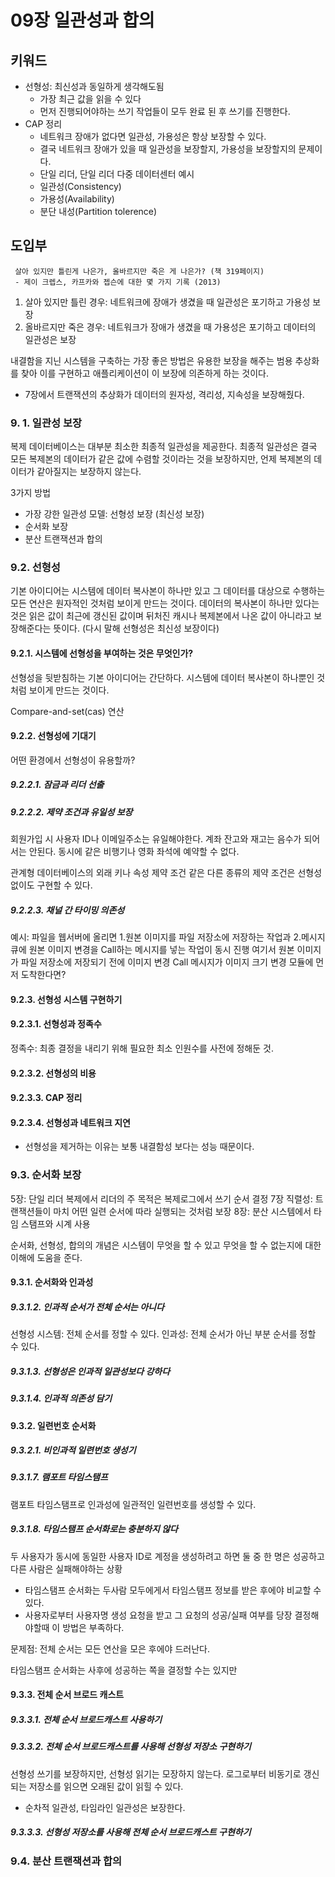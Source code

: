 

# 09장 일관성과 합의

## 키워드

- 선형성: 최신성과 동일하게 생각해도됨
	- 가장 최근 값을 읽을 수 있다
	- 먼저 진행되어야하는 쓰기 작업들이 모두 완료 된 후 쓰기를 진행한다.
- CAP 정리
	- 네트워크 장애가 없다면 일관성, 가용성은 항상 보장할 수 있다.
	- 결국 네트워크 장애가 있을 때 일관성을 보장할지, 가용성을 보장할지의 문제이다.
	- 단일 리더, 단일 리더 다중 데이터센터 예시
	- 일관성(Consistency)
	- 가용성(Availability)
	- 분단 내성(Partition tolerence)


## 도입부

```plain
 살아 있지만 틀린게 나은가, 올바르지만 죽은 게 나은가? (책 319페이지)
 - 제이 크렙스, 카프카와 젭슨에 대한 몇 가지 기록 (2013)
```

1. 살아 있지만 틀린 경우: 네트워크에 장애가 생겼을 때 일관성은 포기하고 가용성 보장
2. 올바르지만 죽은 경우: 네트워크가 장애가 생겼을 때 가용성은 포기하고 데이터의 일관성은 보장

내결함을 지닌 시스템을 구축하는 가장 좋은 방법은 유용한 보장을 해주는 범용 추상화를 찾아 이를 구현하고 애플리케이션이 이 보장에 의존하게 하는 것이다.
- 7장에서 트랜잭션의 추상화가 데이터의 원자성, 격리성, 지속성을 보장해줬다.

### 9. 1. 일관성 보장


복제 데이터베이스는 대부분 최소한 최종적 일관성을 제공한다.
최종적 일관성은 결국 모든 복제본의 데이터가 같은 값에 수렴할 것이라는 것을 보장하지만, 언제 복제본의 데이터가 같아질지는 보장하지 않는다.

3가지 방법
- 가장 강한 일관성 모델: 선형성 보장 (최신성 보장)
- 순서화 보장
- 분산 트랜잭션과 합의

### 9.2. 선형성

기본 아이디어는 시스템에 데이터 복사본이 하나만 있고 그 데이터를 대상으로 수행하는 모든 연산은 원자적인 것처럼 보이게 만드는 것이다.
데이터의 복사본이 하나만 있다는 것은 읽은 값이 최근에 갱신된 값이며 뒤처진 캐시나 복제본에서 나온 값이 아니라고 보장해준다는 뜻이다.
(다시 말해 선형성은 최신성 보장이다)

#### 9.2.1. 시스템에 선형성을 부여하는 것은 무엇인가?

선형성을 뒷받침하는 기본 아이디어는 간단하다. 시스템에 데이터 복사본이 하나뿐인 것처럼 보이게 만드는 것이다.

Compare-and-set(cas) 연산

#### 9.2.2. 선형성에 기대기

어떤 환경에서 선형성이 유용할까?

##### 9.2.2.1. 잠금과 리더 선출

##### 9.2.2.2. 제약 조건과 유일성 보장

회원가입 시 사용자 ID나 이메일주소는 유일해야한다.
계좌 잔고와 재고는 음수가 되어서는 안된다.
동시에 같은 비행기나 영화 좌석에 예약할 수 없다.

관계형 데이터베이스의 외래 키나 속성 제약 조건 같은 다른 종류의 제약 조건은 선형성 없이도 구현할 수 있다.
##### 9.2.2.3. 채널 간 타이밍 의존성

예시:
파일을 웹서버에 올리면 1.원본 이미지를 파일 저장소에 저장하는 작업과
2.메시지큐에 원본 이미지 변경을 Call하는 메시지를 넣는 작업이 동시 진행
여기서 원본 이미지가 파일 저장소에 저장되기 전에 이미지 변경 Call 메시지가 이미지 크기 변경 모듈에 먼저 도착한다면?

#### 9.2.3. 선형성 시스템 구현하기

#### 9.2.3.1. 선형성과 정족수

정족수: 최종 결정을 내리기 위해 필요한 최소 인원수를 사전에 정해둔 것.

#### 9.2.3.2. 선형성의 비용

#### 9.2.3.3. CAP 정리

#### 9.2.3.4. 선형성과 네트워크 지연

- 선형성을 제거하는 이유는 보통 내결함성 보다는 성능 때문이다.

### 9.3. 순서화 보장

5장: 단일 리더 복제에서 리더의 주 목적은 복제로그에서 쓰기 순서 결정
7장 직렬성: 트랜잭션들이 마치 어떤 일련 순서에 따라 실행되는 것처럼 보장
8장: 분산 시스템에서 타임 스탬프와 시계 사용

순서화, 선형성, 합의의 개념은 시스템이 무엇을 할 수 있고 무엇을 할 수 없는지에 대한 이해에 도움을 준다.

#### 9.3.1. 순서화와 인과성

##### 9.3.1.2. 인과적 순서가 전체 순서는 아니다

선형성 시스템: 전체 순서를 정할 수 있다.
인과성: 전체 순서가 아닌 부분 순서를 정할 수 있다.

##### 9.3.1.3. 선형성은 인과적 일관성보다 강하다

##### 9.3.1.4. 인과적 의존성 담기

#### 9.3.2.  일련번호 순서화

##### 9.3.2.1. 비인과적 일련번호 생성기

##### 9.3.1.7. 램포트 타임스탬프

램포트 타임스탬프로 인과성에 일관적인 일련번호를 생성할 수 있다.

##### 9.3.1.8. 타임스탬프 순서화로는 충분하지 않다

두 사용자가 동시에 동일한 사용자 ID로 계정을 생성하려고 하면 둘 중 한 명은 성공하고 다른 사람은 실패해야하는 상황
- 타임스탬프 순서화는 두사람 모두에게서 타임스탬프 정보를 받은 후에야 비교할 수 있다.
- 사용자로부터 사용자명 생성 요청을 받고 그 요청의 성공/실패 여부를 당장 결정해야할때 이 방법은 부족하다.

문제점: 전체 순서는 모든 연산을 모은 후에야 드러난다.


타임스탬프 순서화는 사후에 성공하는 쪽을 결정할 수는 있지만 

#### 9.3.3. 전체 순서 브로드 캐스트

##### 9.3.3.1. 전체 순서 브로드캐스트 사용하기
##### 9.3.3.2. 전체 순서 브로드캐스트를 사용해 선형성 저장소 구현하기

선형성 쓰기를 보장하지만, 선형성 읽기는 모장하지 않는다.
로그로부터 비동기로 갱신되는 저장소를 읽으면 오래된 값이 읽힐 수 있다.
- 순차적 일관성, 타임라인 일관성은 보장한다.

##### 9.3.3.3. 선형성 저장소를 사용해 전체 순서 브로드캐스트 구현하기


### 9.4. 분산 트랜잭션과 합의


